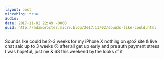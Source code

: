 ```yaml
---
layout: post
microblog: true
audio: 
date: 2017-11-02 22:49 -0000
guid: http://adamprocter.micro.blog/2017/11/02/sounds-like-could.html
---
```

Sounds like could be 2-3 weeks for my iPhone X nothing on @o2 site & live chat said up to 3 weeks ☹️ after all get up early and pre auth payment stress I was hopeful, just me & 6S this weekend by the looks of it
